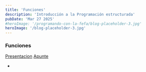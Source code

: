 ```yaml
---
title: 'Funciones'
description: 'Introducción a la Programación estructurada'
pubDate: 'Mar 27 2025'
#heroImage: '/programando-con-la-fefa/blog-placeholder-3.jpg'
heroImage: '/blog-placeholder-3.jpg'
---
```


### Funciones
<a href="https://docs.google.com/presentation/d/1w4sXhhqJAeEiAN136dqD1gPpXLHDWeU3LXUoSGPr32s/" target="_blank">Presentacion</a>
<a href="https://docs.google.com/document/d/1Onb1ALZPGLjxaDpubZX3BNUQqm-OKI_8ooUVGneN7sw/" target="_blank">Apunte</a>
- <a href="" target="_blank"></a>
